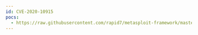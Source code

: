 ```yaml
---
id: CVE-2020-10915
pocs:
  - https://raw.githubusercontent.com/rapid7/metasploit-framework/master/modules/exploits/windows/misc/veeam_one_agent_deserialization.rb
---
```

